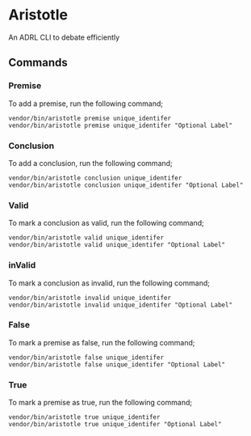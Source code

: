 # Aristotle
An ADRL CLI to debate efficiently

## Commands

### Premise

To add a premise, run the following command;

```shell
vendor/bin/aristotle premise unique_identifer
vendor/bin/aristotle premise unique_identifer "Optional Label"
```

### Conclusion

To add a conclusion, run the following command;

```shell
vendor/bin/aristotle conclusion unique_identifer
vendor/bin/aristotle conclusion unique_identifer "Optional Label"
```

### Valid

To mark a conclusion as valid, run the following command;

```shell
vendor/bin/aristotle valid unique_identifer
vendor/bin/aristotle valid unique_identifer "Optional Label"
```

### inValid

To mark a conclusion as invalid, run the following command;

```shell
vendor/bin/aristotle invalid unique_identifer
vendor/bin/aristotle invalid unique_identifer "Optional Label"
```

### False

To mark a premise as false, run the following command;

```shell
vendor/bin/aristotle false unique_identifer
vendor/bin/aristotle false unique_identifer "Optional Label"
```

### True

To mark a premise as true, run the following command;

```shell
vendor/bin/aristotle true unique_identifer
vendor/bin/aristotle true unique_identifer "Optional Label"
```
